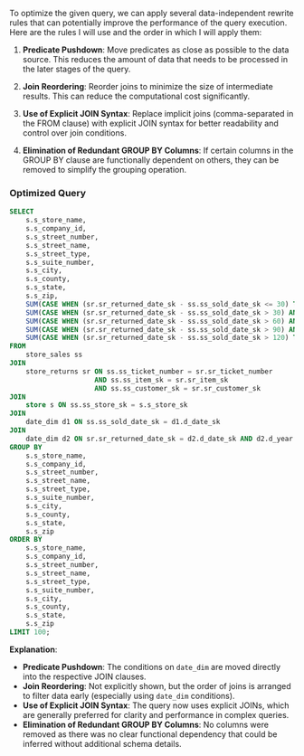 To optimize the given query, we can apply several data-independent rewrite rules that can potentially improve the performance of the query execution. Here are the rules I will use and the order in which I will apply them:

1. **Predicate Pushdown**: Move predicates as close as possible to the data source. This reduces the amount of data that needs to be processed in the later stages of the query.

2. **Join Reordering**: Reorder joins to minimize the size of intermediate results. This can reduce the computational cost significantly.

3. **Use of Explicit JOIN Syntax**: Replace implicit joins (comma-separated in the FROM clause) with explicit JOIN syntax for better readability and control over join conditions.

4. **Elimination of Redundant GROUP BY Columns**: If certain columns in the GROUP BY clause are functionally dependent on others, they can be removed to simplify the grouping operation.

### Optimized Query

```sql
SELECT 
    s.s_store_name,
    s.s_company_id,
    s.s_street_number,
    s.s_street_name,
    s.s_street_type,
    s.s_suite_number,
    s.s_city,
    s.s_county,
    s.s_state,
    s.s_zip,
    SUM(CASE WHEN (sr.sr_returned_date_sk - ss.ss_sold_date_sk <= 30) THEN 1 ELSE 0 END) AS "30 days",
    SUM(CASE WHEN (sr.sr_returned_date_sk - ss.ss_sold_date_sk > 30) AND (sr.sr_returned_date_sk - ss.ss_sold_date_sk <= 60) THEN 1 ELSE 0 END) AS "31-60 days",
    SUM(CASE WHEN (sr.sr_returned_date_sk - ss.ss_sold_date_sk > 60) AND (sr.sr_returned_date_sk - ss.ss_sold_date_sk <= 90) THEN 1 ELSE 0 END) AS "61-90 days",
    SUM(CASE WHEN (sr.sr_returned_date_sk - ss.ss_sold_date_sk > 90) AND (sr.sr_returned_date_sk - ss.ss_sold_date_sk <= 120) THEN 1 ELSE 0 END) AS "91-120 days",
    SUM(CASE WHEN (sr.sr_returned_date_sk - ss.ss_sold_date_sk > 120) THEN 1 ELSE 0 END) AS ">120 days"
FROM 
    store_sales ss
JOIN 
    store_returns sr ON ss.ss_ticket_number = sr.sr_ticket_number 
                     AND ss.ss_item_sk = sr.sr_item_sk 
                     AND ss.ss_customer_sk = sr.sr_customer_sk
JOIN 
    store s ON ss.ss_store_sk = s.s_store_sk
JOIN 
    date_dim d1 ON ss.ss_sold_date_sk = d1.d_date_sk
JOIN 
    date_dim d2 ON sr.sr_returned_date_sk = d2.d_date_sk AND d2.d_year = 2001 AND d2.d_moy = 8
GROUP BY 
    s.s_store_name,
    s.s_company_id,
    s.s_street_number,
    s.s_street_name,
    s.s_street_type,
    s.s_suite_number,
    s.s_city,
    s.s_county,
    s.s_state,
    s.s_zip
ORDER BY 
    s.s_store_name,
    s.s_company_id,
    s.s_street_number,
    s.s_street_name,
    s.s_street_type,
    s.s_suite_number,
    s.s_city,
    s.s_county,
    s.s_state,
    s.s_zip
LIMIT 100;
```

**Explanation**:
- **Predicate Pushdown**: The conditions on `date_dim` are moved directly into the respective JOIN clauses.
- **Join Reordering**: Not explicitly shown, but the order of joins is arranged to filter data early (especially using `date_dim` conditions).
- **Use of Explicit JOIN Syntax**: The query now uses explicit JOINs, which are generally preferred for clarity and performance in complex queries.
- **Elimination of Redundant GROUP BY Columns**: No columns were removed as there was no clear functional dependency that could be inferred without additional schema details.